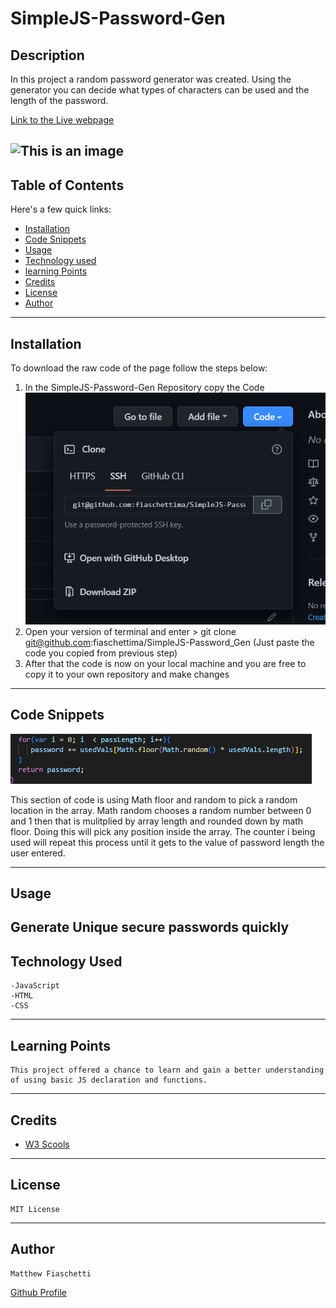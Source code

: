 # SimpleJS-Password-Gen

## Description

In this project a random password generator was created. Using the generator you can decide what types of characters can be used and the length of the password.
    
[Link to the Live webpage](https://fiaschettima.github.io/SimpleJS-Password-Gen/)

![This is an image](./Assets/Images/workingPage.gif)
---
## Table of Contents

Here's a few quick links:

* [Installation](#installation)
* [Code Snippets](#code-snippets)
* [Usage](#usage)
* [Technology used](#technology-used)
* [learning Points](#learning-points)
* [Credits](#credits)
* [License](#license)
* [Author](#author)
---

## Installation

To download the raw code of the page follow the steps below:
1. In the SimpleJS-Password-Gen Repository copy the Code  ![Ex.S](./Assets/Images/coptImg.png)
2. Open your version of terminal and enter > git clone git@github.com:fiaschettima/SimpleJS-Password_Gen (Just paste the code you copied from previous step)
3. After that the code is now on your local machine and you are free to copy it to your own repository and make changes
---

## Code Snippets
![Code Ex](./Assets/Images/snippet1.png)

This section of code is using Math floor and random to pick a random location in the array. Math random chooses a random number between 0 and 1 then that is mulitplied by array length
and rounded down by math floor. Doing this will pick any position inside the array. The counter i being used will repeat this process until it gets to the value of password length the user entered.

---
## Usage 

Generate Unique secure passwords quickly
---

## Technology Used
    -JavaScript
    -HTML
    -CSS
---
## Learning Points
    This project offered a chance to learn and gain a better understanding of using basic JS declaration and functions.
---
## Credits

- [W3 Scools](https://www.w3schools.com/)

---
## License

    MIT License
---
## Author
    Matthew Fiaschetti 

[Github Profile](https://github.com/fiaschettima)
